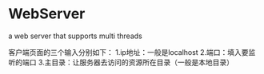 # WebServer
a web server that supports multi threads

客户端页面的三个输入分别如下：
1.ip地址：一般是localhost
2.端口：填入要监听的端口
3.主目录：让服务器去访问的资源所在目录（一般是本地目录）
